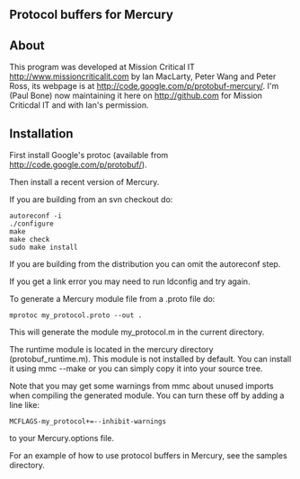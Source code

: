 Protocol buffers for Mercury
----------------------------


About
-----

This program was developed at Mission Critical IT
http://www.missioncriticalit.com by Ian MacLarty, Peter Wang and Peter Ross,
its webpage is at http://code.google.com/p/protobuf-mercury/.  I'm (Paul
Bone) now maintaining it here on http://github.com for Mission Criticdal IT
and with Ian's permission.


Installation
------------

First install Google's protoc
(available from http://code.google.com/p/protobuf/).

Then install a recent version of Mercury.

If you are building from an svn checkout do:

    autoreconf -i
    ./configure
    make
    make check
    sudo make install

If you are building from the distribution you can omit the autoreconf step.

If you get a link error you may need to run ldconfig and try again.

To generate a Mercury module file from a .proto file do:

    mprotoc my_protocol.proto --out .

This will generate the module my_protocol.m in the current directory.

The runtime module is located in the mercury directory (protobuf_runtime.m).
This module is not installed by default.  You can install it using mmc --make
or you can simply copy it into your source tree.

Note that you may get some warnings from mmc about unused imports when
compiling the generated module.  You can turn these off by adding a line
like:

    MCFLAGS-my_protocol+=--inhibit-warnings

to your Mercury.options file.

For an example of how to use protocol buffers in Mercury, see the samples
directory.
